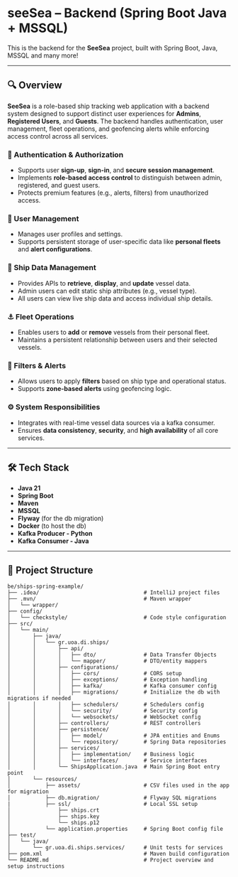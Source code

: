 # seeSea – Backend (Spring Boot Java + MSSQL)

This is the backend for the **SeeSea** project, built with Spring Boot, Java, MSSQL and many more!

---

## 🔍 Overview

**SeeSea** is a role-based ship tracking web application with a backend system designed to support distinct user experiences for **Admins**, **Registered Users**, and **Guests**. The backend handles authentication, user management, fleet operations, and geofencing alerts while enforcing access control across all services.

### 🔐 Authentication & Authorization
- Supports user **sign-up**, **sign-in**, and **secure session management**.
- Implements **role-based access control** to distinguish between admin, registered, and guest users.
- Protects premium features (e.g., alerts, filters) from unauthorized access.

### 👥 User Management
- Manages user profiles and settings.
- Supports persistent storage of user-specific data like **personal fleets** and **alert configurations**.

### 🚢 Ship Data Management
- Provides APIs to **retrieve**, **display**, and **update** vessel data.
- Admin users can edit static ship attributes (e.g., vessel type).
- All users can view live ship data and access individual ship details.

### ⚓ Fleet Operations
- Enables users to **add** or **remove** vessels from their personal fleet.
- Maintains a persistent relationship between users and their selected vessels.

### 🧭 Filters & Alerts
- Allows users to apply **filters** based on ship type and operational status.
- Supports **zone-based alerts** using geofencing logic.

### ⚙️ System Responsibilities
- Integrates with real-time vessel data sources via a kafka consumer.
- Ensures **data consistency**, **security**, and **high availability** of all core services.

---

## 🛠 Tech Stack

- **Java 21**
- **Spring Boot**
- **Maven**
- **MSSQL**
- **Flyway** (for the db migration)
- **Docker** (to host the db)
- **Kafka Producer - Python**
- **Kafka Consumer - Java**

---

## 📁 Project Structure

```
be/ships-spring-example/
├── .idea/                                 # IntelliJ project files
├── .mvn/                                  # Maven wrapper
│   └── wrapper/
├── config/
│   └── checkstyle/                        # Code style configuration
├── src/
│   └── main/
│       ├── java/
│       │   └── gr.uoa.di.ships/
│       │       ├── api/
│       │       │   ├── dto/               # Data Transfer Objects
│       │       │   └── mapper/            # DTO/entity mappers
│       │       ├── configurations/
│       │       │   ├── cors/              # CORS setup
│       │       │   ├── exceptions/        # Exception handling
│       │       │   ├── kafka/             # Kafka consumer config
│       │       │   ├── migrations/        # Initialize the db with migrations if needed
│       │       │   ├── schedulers/        # Schedulers config
│       │       │   └── security/          # Security config
│       │       │   └── websockets/        # WebSocket config
│       │       ├── controllers/           # REST controllers
│       │       ├── persistence/
│       │       │   ├── model/             # JPA entities and Enums
│       │       │   └── repository/        # Spring Data repositories
│       │       ├── services/
│       │       │   ├── implementation/    # Business logic
│       │       │   └── interfaces/        # Service interfaces
│       │       └── ShipsApplication.java  # Main Spring Boot entry point
│       └── resources/
│           ├── assets/                    # CSV files used in the app for migration
│           ├── db.migration/              # Flyway SQL migrations
|           ├── ssl/                       # Local SSL setup
│               ├── ships.crt
│               ├── ships.key
│               └── ships.p12
│           └── application.properties     # Spring Boot config file
├── test/
│   └── java/
│       └── gr.uoa.di.ships.services/      # Unit tests for services
├── pom.xml                                # Maven build configuration
└── README.md                              # Project overview and setup instructions

```
